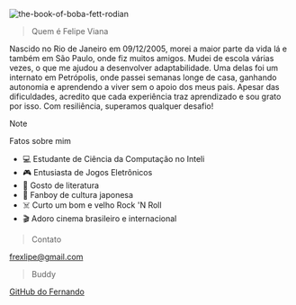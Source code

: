 ![the-book-of-boba-fett-rodian](https://github.com/user-attachments/assets/9fc5fd12-711e-4444-9f75-15e1ab017062)

>Quem é Felipe Viana

Nascido no Rio de Janeiro em 09/12/2005, morei a maior parte da vida lá e também em São Paulo, onde fiz muitos amigos. Mudei de escola várias vezes, o que me ajudou a desenvolver adaptabilidade. Uma delas foi um internato em Petrópolis, onde passei semanas longe de casa, ganhando autonomia e aprendendo a viver sem o apoio dos meus pais. Apesar das dificuldades, acredito que cada experiência traz aprendizado e sou grato por isso. Com resiliência, superamos qualquer desafio!

> [!NOTE]
> Fatos sobre mim

- 💻 Estudante de Ciência da Computação no Inteli
- 🎮 Entusiasta de Jogos Eletrônicos
- 📖 Gosto de literatura
- 👺 Fanboy de cultura japonesa
- ☠️ Curto um bom e velho Rock 'N Roll
- 🎬 Adoro cinema brasileiro e internacional
  
> Contato

frexlipe@gmail.com

> Buddy

[GitHub do Fernando](https://github.com/fnandomachado)

